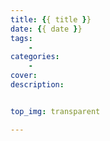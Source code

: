 ```yaml
---
title: {{ title }}
date: {{ date }}
tags: 
    - 
categories:
    - 
cover: 
description: 


top_img: transparent

---
```

